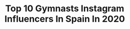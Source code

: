 ---
title: Top 10 Gymnasts Instagram Influencers In Spain In 2020
description: >-
  Find top gymnasts Instagram influencers in Spain in 2020. Most popular hashtags: #gymnastics #tenerife #stayathome #gymnast.
platform: Instagram
profiles:
  - username: "rosnoamabel"
    fullname: >-
      Noa Ros🐾✨
    location: "Spain"
    followers: 11734
    engagement: 1428
    commentsToLikes: 0.028887
    avatar: "https://scontent-amt2-1.cdninstagram.com/v/t51.2885-19/s320x320/67809121_3080544165320325_475998142945296384_n.jpg?_nc_ht=scontent-amt2-1.cdninstagram.com&_nc_ohc=h49_eN5e8XwAX-6Pn7c&oh=3964b23a237e0701572c004132edf6e3&oe=5EB98A94"
    verified: false
    hashtags: "#holiawesome, #rhythmicgymnastic, #kissorkill, #2019"
  - username: "nataliagtimofeeva"
    fullname: >-
      Natalia Garcia Timofeeva
    location: "Spain"
    followers: 106828
    engagement: 578
    commentsToLikes: 0.005916
    avatar: "https://scontent-lhr8-1.cdninstagram.com/v/t51.2885-19/s320x320/21820328_554388301559311_7067710431820775424_n.jpg?_nc_ht=scontent-lhr8-1.cdninstagram.com&_nc_ohc=Oswg4at1Eg0AX_f-Zbv&oh=17f9224baefe5b356c979c7356874d4c&oe=5EB9F994"
    verified: false
    hashtags: "#malagairresixtible, #lidlx21buttons"
  - username: "sabrinamannina"
    fullname: >-
      Sabrina Mannina
    location: "Spain"
    followers: 5755
    engagement: 754
    commentsToLikes: 0.029353
    avatar: "https://scontent-bos3-1.cdninstagram.com/v/t51.2885-19/s320x320/90710043_1553117071517336_5550324311782326272_n.jpg?_nc_ht=scontent-bos3-1.cdninstagram.com&_nc_ohc=k_AGMrFSIH8AX-qsZzR&oh=6538d051b215b07af6657fcaaf068a73&oe=5EB82337"
    verified: false
    hashtags: ""
  - username: "heyrocco"
    fullname: >-
      Rocco Parra
    location: "Spain"
    followers: 8553
    engagement: 529
    commentsToLikes: 0.025448
    avatar: "https://scontent-atl3-1.cdninstagram.com/v/t51.2885-19/s320x320/83460712_738012390058110_5172890518614441984_n.jpg?_nc_ht=scontent-atl3-1.cdninstagram.com&_nc_ohc=2PrpWlCbw2kAX-Kd6LJ&oh=af24caa99f9108247aa90d410143a139&oe=5EBB86C9"
    verified: false
    hashtags: "#kaliuchis, #selfie, #tbt"
  - username: "milena_milachich"
    fullname: >-
      Murrmilka
    location: "Spain"
    followers: 74523
    engagement: 1069
    commentsToLikes: 0.021718
    avatar: "https://scontent-lhr8-1.cdninstagram.com/v/t51.2885-19/s320x320/79372679_1471370936358823_1271457735778500608_n.jpg?_nc_ht=scontent-lhr8-1.cdninstagram.com&_nc_ohc=Up4kCVkQF7cAX9uY79c&oh=fca625501f5dc5b4624fabea943e6f77&oe=5EB9E43F"
    verified: false
    hashtags: "#quarantineandchill, #stretchingonline, #superstepxwwf, #stayathome"
  - username: "melitinastaniouta"
    fullname: >-
      Melitina Staniouta
    location: "Spain"
    followers: 145437
    engagement: 169
    commentsToLikes: 0.011516
    avatar: "https://scontent-amt2-1.cdninstagram.com/v/t51.2885-19/s320x320/46606178_311264076149755_2179015536950640640_n.jpg?_nc_ht=scontent-amt2-1.cdninstagram.com&_nc_ohc=yBG5C3zWdZoAX_tXFy3&oh=41d76508306876cda27ae9d154a89069&oe=5EB3FC3E"
    verified: true
    hashtags: "#tenerife, #girl, #bridge, #home"
  - username: "nicky_pinklady"
    fullname: >-
      Nicoletta Martinini
    location: "Spain"
    followers: 2170
    engagement: 1153
    commentsToLikes: 0.047856
    avatar: "https://scontent-lhr8-1.cdninstagram.com/v/t51.2885-19/s320x320/37124302_1742563382459928_7378529003054825472_n.jpg?_nc_ht=scontent-lhr8-1.cdninstagram.com&_nc_ohc=VI6Xba5Y7IkAX-pAfah&oh=6c64b6b651804ca07dc322e28a016fa1&oe=5EBC1695"
    verified: false
    hashtags: "#summer, #swim, #summervibes, #mygopro"
  - username: "marinaleal6"
    fullname: >-
      Marina Leal💕
    location: "Spain"
    followers: 42936
    engagement: 557
    commentsToLikes: 0.275903
    avatar: "https://scontent-lhr8-1.cdninstagram.com/v/t51.2885-19/s320x320/91800258_892425784562135_1732856331401953280_n.jpg?_nc_ht=scontent-lhr8-1.cdninstagram.com&_nc_ohc=AuJPg9bJ_PwAX_r2KUA&oh=f5f2c0eba42bab025465173dc11b054c&oe=5EBAD639"
    verified: false
    hashtags: "#positivevibes, #besafe, #nomakeup, #model"
  - username: "anita97perez"
    fullname: >-
      Anita Pérez ✨
    location: "Spain"
    followers: 8065
    engagement: 918
    commentsToLikes: 0.014289
    avatar: "https://scontent-ams4-1.cdninstagram.com/v/t51.2885-19/s320x320/82565251_2543679019288048_3959628146587729920_n.jpg?_nc_ht=scontent-ams4-1.cdninstagram.com&_nc_ohc=h1R8qP6xKycAX87-Y12&oh=c6605a09b3ad8517ab8fea8f0a68d60b&oe=5EB99955"
    verified: false
    hashtags: "#premiosadmiral2019, #yomequedoencasa, #yoentrenoencasa, #ligaiberdrolagaf"
  - username: "monikalm"
    fullname: >-
      Mónica Valentín
    location: "Spain"
    followers: 18139
    engagement: 367
    commentsToLikes: 0.121951
    avatar: "https://scontent-lhr8-1.cdninstagram.com/v/t51.2885-19/s320x320/65623153_783273742066784_438304814170898432_n.jpg?_nc_ht=scontent-lhr8-1.cdninstagram.com&_nc_ohc=LGFdTHpaFpwAX8P6I8G&oh=1e2e6d49c98530c860774ece6864b882&oe=5EB93FDE"
    verified: false
    hashtags: "#exercise, #prozisportugal, #destinosencantados, #santacruzdetenerife"
---